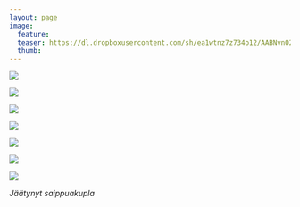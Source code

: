 ```yaml
---
layout: page
image:
  feature:
  teaser: https://dl.dropboxusercontent.com/sh/ea1wtnz7z734o12/AABNvnO2VYUsOTq10DrF8-nla/luontokuvat/talvi/4/DS46589-245px.jpg
  thumb:
---
```


[![](https://dl.dropboxusercontent.com/sh/ea1wtnz7z734o12/AABSFsuqVi8jCfCIwKQzo4lQa/luontokuvat/talvi/4/DS46306-800px.jpg)](https://dl.dropboxusercontent.com/sh/ea1wtnz7z734o12/AADxMC9hJO6OOdJl0rCpCrXqa/luontokuvat/talvi/4/DS46306.jpg)

[![](https://dl.dropboxusercontent.com/sh/ea1wtnz7z734o12/AACV0Fh_9FImzmRYO7pDQpJwa/luontokuvat/talvi/4/DS46357-800px.jpg)](https://dl.dropboxusercontent.com/sh/ea1wtnz7z734o12/AAACU2KKkvxY_xofgcs_tr1La/luontokuvat/talvi/4/DS46357.jpg)

[![](https://dl.dropboxusercontent.com/sh/ea1wtnz7z734o12/AAD9jOKOjl6VcoHZuPbmORwsa/luontokuvat/talvi/4/DS46358-800px.jpg)](https://dl.dropboxusercontent.com/sh/ea1wtnz7z734o12/AADTViMPnT-KqRdOjthMf2G7a/luontokuvat/talvi/4/DS46358.jpg)

[![](https://dl.dropboxusercontent.com/sh/ea1wtnz7z734o12/AABqi0WYF2hUsM3ou2yaB647a/luontokuvat/talvi/4/DS46366-800px.jpg)](https://dl.dropboxusercontent.com/sh/ea1wtnz7z734o12/AAAWdPciKG1N0AIA9UsgbfEsa/luontokuvat/talvi/4/DS46366.jpg)

[![](https://dl.dropboxusercontent.com/sh/ea1wtnz7z734o12/AAAzG8v9xMLUTcgJxjsmkNEva/luontokuvat/talvi/4/DS46379-800px.jpg)](https://dl.dropboxusercontent.com/sh/ea1wtnz7z734o12/AADm2YgjffQCebYZjVwqm0cya/luontokuvat/talvi/4/DS46379.jpg)

[![](https://dl.dropboxusercontent.com/sh/ea1wtnz7z734o12/AACyxGl_Q7YBbXNG1Z2vdXuea/luontokuvat/talvi/4/DS46589-800px.jpg)](https://dl.dropboxusercontent.com/sh/ea1wtnz7z734o12/AAAc__4Ugo_P1pOwkbDWO881a/luontokuvat/talvi/4/DS46589.jpg)

[![](https://dl.dropboxusercontent.com/sh/ea1wtnz7z734o12/AABfWt28C9N_JPLwaWZK_ZJCa/luontokuvat/talvi/4/DS46577-800px.jpg)](https://dl.dropboxusercontent.com/sh/ea1wtnz7z734o12/AAAAV9dOycF-QtU_vktxVfWAa/luontokuvat/talvi/4/DS46577.jpg)

*Jäätynyt saippuakupla*
